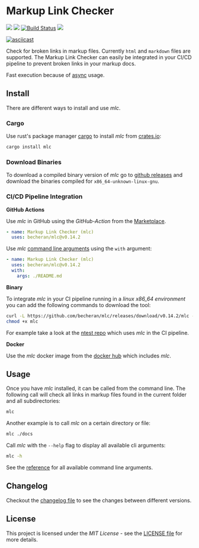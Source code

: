 # Markup Link Checker

[![](http://meritbadge.herokuapp.com/mlc)](https://crates.io/crates/mlc)
[![](https://badgen.net/crates/d/mlc)](https://crates.io/crates/mlc)
[![Build Status](https://gitlab.com/becheran/mlc_ci/badges/master/pipeline.svg)](https://gitlab.com/becheran/mlc_ci/pipelines)
[![](https://img.shields.io/badge/License-MIT-yellow.svg)](https://opensource.org/licenses/MIT)

[![asciicast](https://asciinema.org/a/299100.svg)](https://asciinema.org/a/299100)

Check for broken links in markup files. Currently `html` and `markdown` files are supported. The Markup Link Checker can easily be integrated in your CI/CD pipeline to prevent broken links in your markup docs.

Fast execution because of [async](https://rust-lang.github.io/async-book/) usage.

## Install

There are different ways to install and use *mlc*.

### Cargo

Use rust's package manager [cargo](https://doc.rust-lang.org/cargo/) to install *mlc* from [crates.io](https://crates.io/crates/mlc):

``` bash
cargo install mlc
```

### Download Binaries

To download a compiled binary version of *mlc* go to [github releases](https://github.com/becheran/mlc/releases) and download the binaries compiled for `x86_64-unknown-linux-gnu`.

### CI/CD Pipeline Integration

**GitHub Actions**

Use *mlc* in GitHub using the *GitHub-Action* from the [Marketplace](https://github.com/marketplace/actions/markup-link-checker-mlc).

``` yaml
- name: Markup Link Checker (mlc)
  uses: becheran/mlc@v0.14.2
```

Use *mlc* [command line arguments](./docs/reference.md) using the `with` argument:

``` yaml
- name: Markup Link Checker (mlc)
  uses: becheran/mlc@v0.14.2
  with:
    args: ./README.md
```

**Binary**

To integrate *mlc* in your CI pipeline running in a *linux x86_64 environment* you can add the following commands to download the tool:

``` bash
curl -L https://github.com/becheran/mlc/releases/download/v0.14.2/mlc -o mlc
chmod +x mlc
```

For example take a look at the [ntest repo](https://github.com/becheran/ntest/blob/master/.gitlab-ci.yml) which uses *mlc* in the CI pipeline.

**Docker**

Use the *mlc* docker image from the [docker hub](https://hub.docker.com/repository/docker/becheran/mlc) which includes *mlc*.

## Usage

Once you have *mlc* installed, it can be called from the command line. The following call will check all links in markup files found in the current folder and all subdirectories:

``` bash
mlc
```

Another example is to call *mlc* on a certain directory or file:

``` bash
mlc ./docs
```

Call *mlc* with the `--help` flag to display all available cli arguments:

``` bash
mlc -h
```

See the [reference](./docs/reference.md) for all available command line arguments.

## Changelog

Checkout the [changelog file](https://github.com/becheran/mlc/blob/master/CHANGELOG.md) to see the changes between different versions.

## License

This project is licensed under the *MIT License* - see the [LICENSE file](https://github.com/becheran/mlc/blob/master/LICENSE) for more details.
